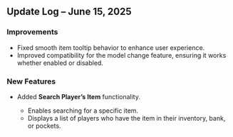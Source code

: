 

## Update Log – June 15, 2025

### Improvements

* Fixed smooth item tooltip behavior to enhance user experience.
* Improved compatibility for the model change feature, ensuring it works whether enabled or disabled.

### New Features

* Added **Search Player’s Item** functionality.

  * Enables searching for a specific item.
  * Displays a list of players who have the item in their inventory, bank, or pockets.

